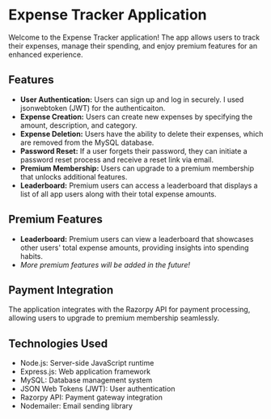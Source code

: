 # Expense Tracker Application

Welcome to the Expense Tracker application! The app allows users to track their expenses, manage their spending, and enjoy premium features for an enhanced experience.

## Features

- **User Authentication:** Users can sign up and log in securely. I used jsonwebtoken (JWT) for the authenticaiton.
- **Expense Creation:** Users can create new expenses by specifying the amount, description, and category.
- **Expense Deletion:** Users have the ability to delete their expenses, which are removed from the MySQL database.
- **Password Reset:** If a user forgets their password, they can initiate a password reset process and receive a reset link via email.
- **Premium Membership:** Users can upgrade to a premium membership that unlocks additional features.
- **Leaderboard:** Premium users can access a leaderboard that displays a list of all app users along with their total expense amounts.

## Premium Features

- **Leaderboard:** Premium users can view a leaderboard that showcases other users' total expense amounts, providing insights into spending habits.
- *More premium features will be added in the future!*

## Payment Integration

The application integrates with the Razorpy API for payment processing, allowing users to upgrade to premium membership seamlessly.


## Technologies Used

- Node.js: Server-side JavaScript runtime
- Express.js: Web application framework
- MySQL: Database management system
- JSON Web Tokens (JWT): User authentication
- Razorpy API: Payment gateway integration
- Nodemailer: Email sending library
